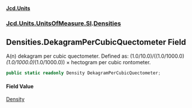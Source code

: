 #### [Jcd.Units](index.md 'index')
### [Jcd.Units.UnitsOfMeasure.SI](Jcd.Units.UnitsOfMeasure.SI.md 'Jcd.Units.UnitsOfMeasure.SI').[Densities](Densities.md 'Jcd.Units.UnitsOfMeasure.SI.Densities')

## Densities.DekagramPerCubicQuectometer Field

A(n) dekagram per cubic quectometer. Defined as: (1.0/10.0)/((1.0/1000.0)*(1.0/1000.0)*(1.0/1000.0)) × hectogram per cubic rontometer.

```csharp
public static readonly Density DekagramPerCubicQuectometer;
```

#### Field Value
[Density](Density.md 'Jcd.Units.UnitTypes.Density')